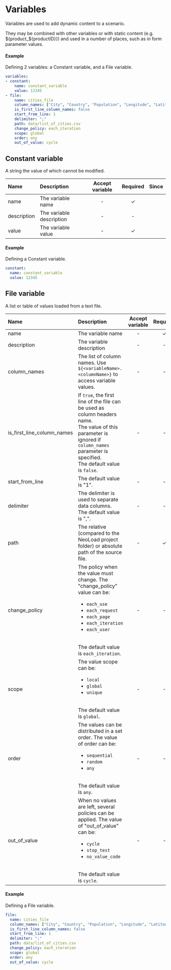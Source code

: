 # Variables
Variables are used to add dynamic content to a scenario.

They may be combined with other variables or with static content (e.g. ${product_${productID}}) and used in a number of places, such as in form parameter values.


#### Example
Defining 2 variables: a Constant variable, and a File variable.

```yaml
variables:
- constant:
    name: constant_variable
    value: 12345
- file:
    name: cities_file
    column_names: ["City", "Country", "Population", "Longitude", "Latitude"]
    is_first_line_column_names: false
    start_from_line: 1
    delimiter: ";"
    path: data/list_of_cities.csv
    change_policy: each_iteration
    scope: global
    order: any
    out_of_value: cycle
```

## Constant variable
A string the value of which cannot be modified.

| Name        | Description                   | Accept variable | Required | Since |
|:----------- |:----------------------------- |:---------------:|:--------:|:-----:|
| name        | The variable name             | -               | &#x2713; |       |
| description | The variable description      | -               | -        |       |
| value       | The variable value            | -               | &#x2713; |       |

#### Example
Defining a Constant variable.

```yaml
constant:
  name: constant_variable
  value: 12345
```

## File variable
A list or table of values loaded from a text file.

| Name                       | Description                                                                                        | Accept variable | Required | Since |
|:-------------------------- |:-------------------------------------------------------------------------------------------------- |:---------------:|:--------:|:-----:|
| name                       | The variable name                                                                                  | -               | &#x2713; |       |
| description                | The variable description                                                                           | -               | -        |       |
| column_names               | The list of column names. Use `${<variableName>.<columnName>}` to access variable values. | -               | -        |       |
| is_first_line_column_names | If `true`, the first line of the file can be used as column headers name.<br>The value of this parameter is ignored if `column_names` parameter is specified.<br>The default value is `false`. | -               | -        |       |
| start_from_line            | The default value is "1". | -               | -        |       |
| delimiter                  | The delimiter is used to separate data columns.</br>The default value is ",". | -               | -        |       |
| path                       | The relative (compared to the NeoLoad project folder) or absolute path of the source file. | -               | &#x2713;        |       |
| change_policy              | The policy when the value must change. The "change_policy" value can be: <ul><li>`each_use`</li><li>`each_request`</li><li>`each_page`</li><li>`each_iteration`</li><li>`each_user`</li></ul></br>The default value is `each_iteration`. | -               | -        |       |
| scope                      | The value scope can be: <ul><li>`local`</li><li>`global`</li><li>`unique`</li></ul></br>The default value is `global`. | -               | -        |       |
| order                      | The values can be distributed in a set order. The value of order can be:<ul><li>`sequential`</li><li>`random`</li><li>`any`</li></ul></br>The default value is `any`. | -               | -        |       |
| out_of_value               | When no values are left, several policies can be applied. The value of "out_of_value" can be:<ul><li>`cycle`</li><li>`stop_test`</li><li>`no_value_code`</li></ul></br>The default value is `cycle`. | -               | -        |       |

#### Example
Defining a File variable.

```yaml
file:
  name: cities_file
  column_names: ["City", "Country", "Population", "Longitude", "Latitude"]
  is_first_line_column_names: false
  start_from_line: 1
  delimiter: ";"
  path: data/list_of_cities.csv
  change_policy: each_iteration
  scope: global
  order: any
  out_of_value: cycle
```

